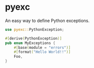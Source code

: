 # pyexc

An easy way to define Python exceptions.

```rust
use pyexc::PythonException;

#[derive(PythonException)]
pub enum MyExceptions {
    #[base(module = "errors")]
    #[format("Hello World!!")]
    Foo,
}
```
